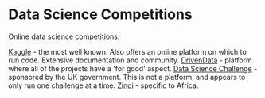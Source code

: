 # Data Science Competitions
Online data science competitions.

[Kaggle](https://www.kaggle.com/) - the most well known. Also offers an online platform on which to run code. Extensive documentation and community.
[DrivenData](https://www.drivendata.org) - platform where all of the projects have a 'for good' aspect.
[Data Science Challenge](https://www.datasciencechallenge.org/) - sponsored by the UK government. This is not a platform, and appears to only run one challenge at a time.
[Zindi](https://zindi.africa/) - specific to Africa.